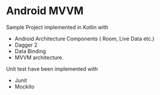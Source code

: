 # Android MVVM
Sample Project implemented in Kotlin with 
- Android Architecture Components ( Room, Live Data etc.)
- Dagger 2
- Data Binding
- MVVM architecture.

Unit test have been implemented with
- Junit
- Mockito 
